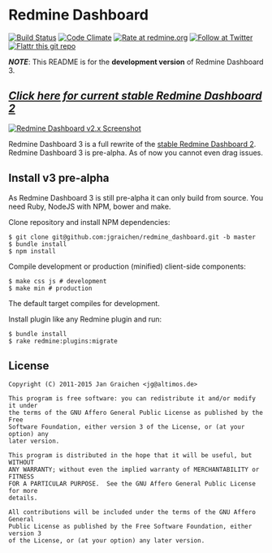 # Redmine Dashboard

[![Build Status](https://img.shields.io/travis/jgraichen/redmine_dashboard.svg?style=flat)](https://travis-ci.org/jgraichen/redmine_dashboard)
[![Code Climate](https://img.shields.io/codeclimate/github/jgraichen/redmine_dashboard.svg?style=flat)](https://codeclimate.com/github/jgraichen/redmine_dashboard)
[![Rate at redmine.org](https://img.shields.io/badge/rate%20at-redmine.org-blue.svg?style=flat)](http://www.redmine.org/plugins/redmine-dashboard)
[![Follow at Twitter](https://img.shields.io/badge/follow%20at-twitter-blue.svg?style=flat)](https://twitter.com/RmDashboard)
[![Flattr this git repo](https://api.flattr.com/button/flattr-badge-large.png)](https://flattr.com/submit/auto?user_id=jgraichen&url=https://github.com/jgraichen/redmine_dashboard&tags=github&category=software)

***NOTE***: This README is for the **development version** of Redmine Dashboard 3.

## ***[Click here for current stable Redmine Dashboard 2](https://github.com/jgraichen/redmine_dashboard/tree/stable-v2#readme)***

[![Redmine Dashboard v2.x Screenshot](http://altimos.de/rdb/img/rdb_2-1.png)](https://github.com/jgraichen/redmine_dashboard/tree/stable-v2#readme)

Redmine Dashboard 3 is a full rewrite of the [stable Redmine Dashboard 2](https://github.com/jgraichen/redmine_dashboard/tree/stable-v2). Redmine Dashboard 3 is pre-alpha. As of now you cannot even drag issues.

## Install v3 pre-alpha

As Redmine Dashboard 3 is still pre-alpha it can only build from source. You need Ruby, NodeJS with NPM, bower and make.

Clone repository and install NPM dependencies:

	$ git clone git@github.com:jgraichen/redmine_dashboard.git -b master
	$ bundle install
	$ npm install

Compile development or production (minified) client-side components:

	$ make css js # development
	$ make min # production

The default target compiles for development.

Install plugin like any Redmine plugin and run:

	$ bundle install
	$ rake redmine:plugins:migrate

<!--
## Contributing

### Translate

You can help even without coding by translating Redmine Dashboard or improving an existing localization. I prefer translations via [Transifex](https://www.transifex.com/organization/redmine_dashboard/dashboard/redmine-dashboard) but also gladly accept Pull Requests for the YAML files.

[![Translation status](https://www.transifex.com/projects/p/redmine-dashboard/resource/strings/chart/image_png)](https://www.transifex.com/projects/p/redmine-dashboard/)

### Features

You can also add a new or requested feature by sending a Pull Request. Please add specs so that I do not break your feature in the future.

There are several rake and make tasks to setup a working development environment and run all specs. See [CONTRIBUTING.md](CONTRIBUTING.md) of more information.
-->

## License

```
Copyright (C) 2011-2015 Jan Graichen <jg@altimos.de>

This program is free software: you can redistribute it and/or modify it under
the terms of the GNU Affero General Public License as published by the Free
Software Foundation, either version 3 of the License, or (at your option) any
later version.

This program is distributed in the hope that it will be useful, but WITHOUT
ANY WARRANTY; without even the implied warranty of MERCHANTABILITY or FITNESS
FOR A PARTICULAR PURPOSE.  See the GNU Affero General Public License for more
details.

All contributions will be included under the terms of the GNU Affero General
Public License as published by the Free Software Foundation, either version 3
of the License, or (at your option) any later version.
```
